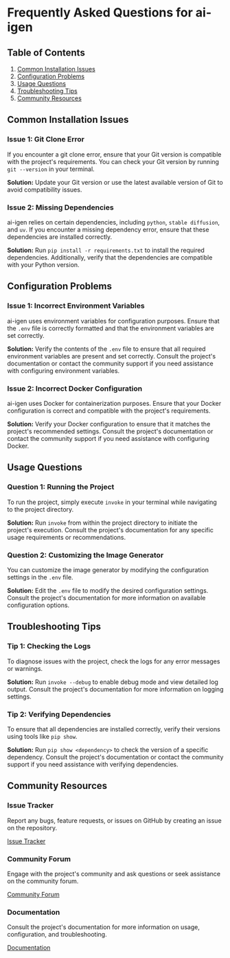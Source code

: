 # Frequently Asked Questions for ai-igen

## Table of Contents
1. [Common Installation Issues](#common-installation-issues)
2. [Configuration Problems](#configuration-problems)
3. [Usage Questions](#usage-questions)
4. [Troubleshooting Tips](#troubleshooting-tips)
5. [Community Resources](#community-resources)

## Common Installation Issues

### Issue 1: Git Clone Error
If you encounter a git clone error, ensure that your Git version is compatible with the project's requirements. You can check your Git version by running `git --version` in your terminal.

**Solution:** Update your Git version or use the latest available version of Git to avoid compatibility issues.

### Issue 2: Missing Dependencies
ai-igen relies on certain dependencies, including `python`, `stable diffusion`, and `uv`. If you encounter a missing dependency error, ensure that these dependencies are installed correctly.

**Solution:** Run `pip install -r requirements.txt` to install the required dependencies. Additionally, verify that the dependencies are compatible with your Python version.

## Configuration Problems

### Issue 1: Incorrect Environment Variables
ai-igen uses environment variables for configuration purposes. Ensure that the `.env` file is correctly formatted and that the environment variables are set correctly.

**Solution:** Verify the contents of the `.env` file to ensure that all required environment variables are present and set correctly. Consult the project's documentation or contact the community support if you need assistance with configuring environment variables.

### Issue 2: Incorrect Docker Configuration
ai-igen uses Docker for containerization purposes. Ensure that your Docker configuration is correct and compatible with the project's requirements.

**Solution:** Verify your Docker configuration to ensure that it matches the project's recommended settings. Consult the project's documentation or contact the community support if you need assistance with configuring Docker.

## Usage Questions

### Question 1: Running the Project
To run the project, simply execute `invoke` in your terminal while navigating to the project directory.

**Solution:** Run `invoke` from within the project directory to initiate the project's execution. Consult the project's documentation for any specific usage requirements or recommendations.

### Question 2: Customizing the Image Generator
You can customize the image generator by modifying the configuration settings in the `.env` file.

**Solution:** Edit the `.env` file to modify the desired configuration settings. Consult the project's documentation for more information on available configuration options.

## Troubleshooting Tips

### Tip 1: Checking the Logs
To diagnose issues with the project, check the logs for any error messages or warnings.

**Solution:** Run `invoke --debug` to enable debug mode and view detailed log output. Consult the project's documentation for more information on logging settings.

### Tip 2: Verifying Dependencies
To ensure that all dependencies are installed correctly, verify their versions using tools like `pip show`.

**Solution:** Run `pip show <dependency>` to check the version of a specific dependency. Consult the project's documentation or contact the community support if you need assistance with verifying dependencies.

## Community Resources

### Issue Tracker
Report any bugs, feature requests, or issues on GitHub by creating an issue on the repository.

[Issue Tracker](https://github.com/charudatta10/ai-igen/issues)

### Community Forum
Engage with the project's community and ask questions or seek assistance on the community forum.

[Community Forum](https://github.com/charudatta10/ai-igen/discussions)

### Documentation
Consult the project's documentation for more information on usage, configuration, and troubleshooting.

[Documentation](https://github.com/charudatta10/ai-igen/blob/main/README.md)